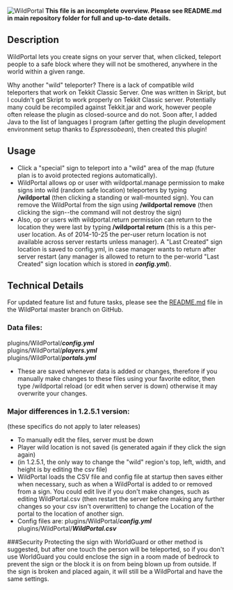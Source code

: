 ![WildPortal](http://expertmultimedia.com/downloads/images/wildportal-logo-square-small-padded-3xW.png)
**This file is an incomplete overview. Please see README.md in main repository folder for full and up-to-date details.**
## Description  
WildPortal lets you create signs on your server that, when clicked, teleport people to a safe block where they will not be smothered, anywhere in the world within a given range.  

Why another "wild" teleporter? There is a lack of compatible wild teleporters that work on Tekkit Classic Server. One was written in Skript, but I couldn't get Skript to work properly on Tekkit Classic server. Potentially many could be recompiled against Tekkit.jar and work, however people often release the plugin as closed-source and do not. Soon after, I added Java to the list of languages I program (after getting the plugin development environment setup thanks to _Espressobean_), then created this plugin!  

## Usage
* Click a "special" sign to teleport into a "wild" area of the map (future plan is to avoid protected regions automatically).  
* WildPortal allows op or user with wildportal.manage permission to make signs into wild (random safe location) teleporters by typing  
**/wildportal** (then clicking a standing or wall-mounted sign). You can remove the WildPortal from the sign using
**/wildportal remove** (then clicking the sign--the command will not destroy the sign)  
* Also, op or users with wildportal.return permission can return to the location they were last by typing
**/wildportal return**  (this is a this per-user location. As of 2014-10-25 the per-user return location is not available across server restarts unless manager). A "Last Created" sign location is saved to config.yml, in case manager wants to return after server restart (any manager is allowed to return to the per-world "Last Created" sign location which is stored in _**config.yml**_).  

## Technical Details  
For updated feature list and future tasks, please see the [README.md](https://github.com/expertmm/WildPortal/blob/master/README.md) file in the WildPortal master branch on GitHub.  
### Data files:  
plugins/WildPortal/_**config.yml**_  
plugins/WildPortal/_**players.yml**_  
plugins/WildPortal/_**portals.yml**_  
* These are saved whenever data is added or changes, therefore if you manually make changes to these files using your favorite editor, then type /wildportal reload (or edit when server is down) otherwise it may overwrite your changes.  
### Major differences in 1.2.5.1 version:
(these specifics do not apply to later releases)
* To manually edit the files, server must be down
* Player wild location is not saved (is generated again if they click the sign again)
* (in 1.2.5.1, the only way to change the "wild" region's top, left, width, and height is by editing the csv file)  
* WildPortal loads the CSV file and config file at startup then saves either when necessary, such as when a WildPortal is added to or removed from a sign. You could edit live if you don't make changes, such as editing WildPortal.csv (then restart the server before making any further changes so your csv isn't overwritten) to change the Location of the portal to the location of another sign.
* Config files are:
plugins/WildPortal/_**config.yml**_  
plugins/WildPortal/_**WildPortal.csv**_  

###Security 
Protecting the sign with WorldGuard or other method is suggested, but after one touch the person will be teleported, so if you don't use WorldGuard you could enclose the sign in a room made of bedrock to prevent the sign or the block it is on from being blown up from outside. If the sign is broken and placed again, it will still be a WildPortal and have the same settings.
